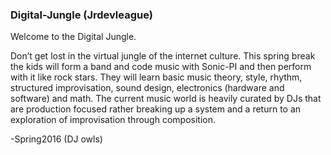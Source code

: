 ### Digital-Jungle (Jrdevleague)
Welcome to the Digital Jungle.

Don’t get lost in the virtual jungle of the internet culture. This spring break the kids will form a band and code music with Sonic-PI and then perform with it like rock stars. They will learn basic music theory, style, rhythm, structured improvisation, sound design, electronics (hardware and software) and math. The current music world is heavily curated by DJs that are production focused rather breaking up a system and a return to an exploration of improvisation through composition. 

-Spring2016 (DJ owls)
